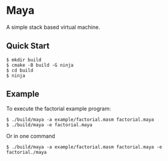 # Maya

A simple stack based virtual machine.

## Quick Start

```console
$ mkdir build
$ cmake -B build -G ninja
$ cd build
$ ninja
```

## Example

To execute the factorial example program:

```console
$ ./build/maya -a example/factorial.masm factorial.maya
$ ./build/maya -e factorial.maya
```

Or in one command

```console
$ ./build/maya -a example/factorial.masm factorial.maya -e factorial./maya
```
